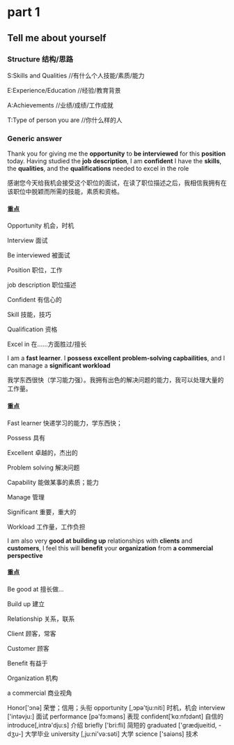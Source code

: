 # part 1

## Tell me about yourself

### Structure 结构/思路

 S:Skills and Qualities
//有什么个人技能/素质/能力

E:Experience/Education
//经验/教育背景

A:Achievements
//业绩/成绩/工作成就

T:Type of person you are
//你什么样的人

### Generic answer

Thank you for giving me the **opportunity** to **be interviewed** for this **position** today. Having studied the **job description**, I am **confident** I have the **skills**, the **qualities**, and the **qualifications** needed to excel in the role

感谢您今天给我机会接受这个职位的面试，在读了职位描述之后，我相信我拥有在该职位中脱颖而所需的技能，素质和资格。



#### 重点

Opportunity		机会，时机

Interview			 面试

Be interviewed	被面试

Position				职位，工作

job description	职位描述

Confident			有信心的

Skill					 技能，技巧

Qualification		资格

Excel in				在......方面胜过/擅长

I am a **fast learner**. I **possess excellent problem-solving capbailities**, and I can manage a **significant workload**

我学东西很快（学习能力强）。我拥有出色的解决问题的能力，我可以处理大量的工作量。

#### 重点

Fast learner 		  快递学习的能力，学东西快；

Possess				具有

Excellent				卓越的，杰出的

Problem solving	 解决问题

Capability				能做某事的素质；能力

Manage					管理

Significant				重要，重大的

Workload				  工作量，工作负担

I am also very **good at building up** relationships with **clients** and **customers**, I feel this will **benefit** your **organization** from **a commercial perspective**

#### 重点

Be good at 			擅长做...

Build up				建立

Relationship			关系，联系

Client						顾客，常客

Customer				顾客

Benefit					有益于

Organization			机构

a commercial		  商业视角



Honor['ɔnə]				荣誉；信用；头衔
opportunity [,ɔpə'tju:niti]	 时机，机会
interview ['intəvju:]		面试
performance [pə'fɔ:məns]	表现
confident[ˈkɑːnfɪdənt]	自信的
introduce[,intrə'dju:s]	介绍
briefly ['bri:fli]				简短的
graduated ['ɡrædjueitid, -dʒu-]	大学毕业
university [,ju:ni'və:səti]	大学
science ['saiəns]			技术








